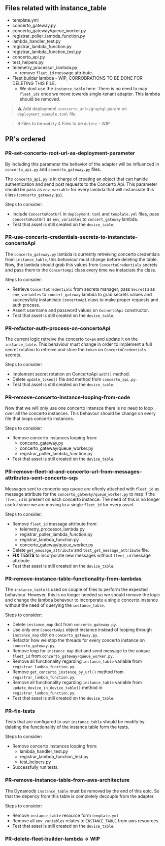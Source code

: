 
## Files related with instance_table

- template.yml
- concerto_gateway.py
- concerto_gateway/queue_worker.py
- registrar_poller_lambda_function.py
- lambda_handler_test.py
- registrar_lambda_function.py
- registrar_lambda_function_test.py
- concerto_api.py
- test_helpers.py
- telemetry_processor_lambda.py
	- remove `fleet_id` message attribute.
- Fleet builder lambda - WIP, CORROBRATIONS TO BE DONE FOR DELETING THIS FILE.
	- We dont use the `instance_table` here. There is no need to map `fleet_ids` once we move towards single-tenant adapter. This lambda should be removed.

> ⚠️ Add deployment `<concerto_url>/graphql` param on `deployment_example.toml` file.

> 9 Files to be `modify`
> 4 Files to be `delete` - WIP


## PR's ordered

### PR-set-concerto-root-url-as-deployment-parameter
By including this parameter the behavior of the adapter will be influenced in `concerto_api.py`  and `concerto_gateway.py` files. 

The `concerto_api.py` is in charge of creating an object that can hanlde authentication and send post requests to the Concerto Api. This parameter should be pass as `env_variable` for every lambda that will instanciate this class (`concerto_gateway.py`).

Steps to consider:
- Include `ConcertoRootUrl` in `deployment.toml` and `template.yml` files, pass `ConcertoRootUrl` as `env_variables` to `concert_gateway` lambda.
- Test that asset is still created on the `device_table`.

### PR-use-concerto-credentials-secrets-to-instanciate-concertoApi
The `concerto_gateway.py` lambda is currently retreiving concerto credentials from `instance_table`, this behaviour must change before deleting the table. Now, the lambda should grab this values from `ConcertoCredentials` secrets and pass them to the `ConcertoApi` class every time we instaciate the class.

Steps to consider:
- Retrieve `ConcertoCredentials` from secrets manager, pass `SecretId` as `env_variables` to `concert_gateway` lambda to grab secrets values and successfully instanciate `ConcertoApi` class to make proper requests and auth process.
- Assert username and password values on `CocnertoApi` constructor.
- Test that asset is still created on the `device_table`.

### PR-refactor-auth-process-on-concertoApi
The current logic retreive the concerto `token` and update it on the `instance_table`. This behaviour must change in order to implement a full secret rotation to retreive and store the `token` on `ConcertoCredentials` secrets.

Steps to consider:
- Implement secret rotation on ConcertoApi `auth()` method.
- Delete `update_token()` file and method from `concerto_api.py`.
- Test that asset is still created on the `device_table`.

### PR-remove-concerto-instance-looping-from-code
Now that we will only use one concerto intansce there is no need to loop over all the concerto instances. This behavour should be change on every file that loops concerto instances.

Steps to consider:
- Remove concerto instances looping from:
	- concerto_gateway.py
	- concerto_gateway/queue_worker.py
	- registrar_poller_lambda_function.py
- Test that asset is still created on the `device_table`.

### PR-remove-fleet-id-and-concerto-url-from-messages-attributes-sent-concerto-sqs
Messages sent to concerto sqs queue are oftenly attached with `fleet_id` as message attribute for the `concerto_gateway/queue_worker.py` to map if the `fleet_id` is present on each concerto instance. The need of this is no longer useful since we are moving to a single `fleet_id` for every asset.

Steps to consider:
- Remove `fleet_id` message attribute from:
	- telemetry_processor_lambda.py
	- registrar_poller_lambda_function.py
	- registrar_lambda_function.py
	- concerto_gateway/queue_worker.py
- Delete `get_message_attribute` and `test_get_message_attribute` file.
- **FIX TESTS** to incorporate new messages without `fleet_id` message attribute.
- Test that asset is still created on the `device_table`.

### PR-remove-instance-table-functionality-from-lambdas
The `instance_table` is used on couple of files to perform the expected behaviour. However, this is no longer needed so we should remove the logic and change the lambda behavour to incorporate a single concerto instance without the need of querying the `instance_table`.

Steps to consider:
- Delete `instance_map` dict from `concerto_gateway.py`.
- Use only one `ConcertoApi` object instance instead of looping through `instance_map` dict on `concerto_gateway.py`.
- Refactor how we stop the threads for every concerto instance on `concerto_gateway.py`.
- Remove loop for `instance_map` dict and send message to the unique `fleet_id` from `concerto_gateway/queue_worker.py`.
- Remove all functionality regarding `instance_table` variable from `registrar_lambda_function.py`.
- Remove `get_concerto_instance_by_url()` method from `registrar_lambda_function.py`.
- Remove all functionality regarding `instance_table` variable from `update_device_in_device_table()` method in `registrar_lambda_function.py`.
- Test that asset is still created on the `device_table`.

### PR-fix-tests
Tests that are configured to use `instance_table` should be modify by deleting the functionality of the instance table form the tests.

Steps to consider:
- Remove concerto instances looping from:
	- lambda_handler_test.py
	- registrar_lambda_function_test.py
	- test_helpers.py
- Successfully run tests.

### PR-remove-instance-table-from-aws-architecture
The Dynamodb `instance_table` must be removed by the end of this epic. So that the depency from this table is completely decouple from the adapter.

Steps to consider:
- Remove `instance_table` resource form `template.yml`
- Remove all `env_variables` relates to `INSTANCE_TABLE` from aws resources.
- Test that asset is still created on the `device_table`.

### PR-delete-fleet-builder-lambda -> WIP
